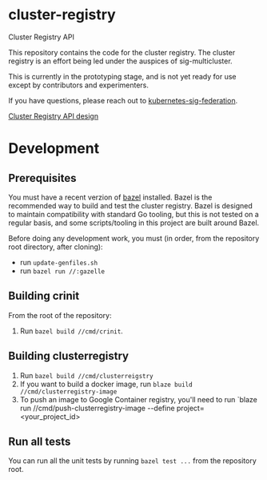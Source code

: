 # cluster-registry

Cluster Registry API

This repository contains the code for the cluster registry. The cluster registry
is an effort being led under the auspices of sig-multicluster.

This is currently in the prototyping stage, and is not yet ready for use except
by contributors and experimenters.

If you have questions, please reach out to
[kubernetes-sig-federation](https://groups.google.com/forum/#!forum/kubernetes-sig-federation).

[Cluster Registry API
design](https://docs.google.com/document/d/1Oi9EO3Jwtp69obakl-9YpLkP764GZzsz95XJlX1a960/edit)

# Development

## Prerequisites

You must have a recent verzion of [bazel](https://bazel.io) installed. Bazel is
the recommended way to build and test the cluster registry. Bazel is designed to
maintain compatibility with standard Go tooling, but this is not tested on a
regular basis, and some scripts/tooling in this project are built around Bazel.

Before doing any development work, you must (in order, from the repository root
directory, after cloning):

*   run `update-genfiles.sh`
*   run `bazel run //:gazelle`

## Building crinit

From the root of the repository:

1.  Run `bazel build //cmd/crinit`.

## Building clusterregistry

1.  Run `bazel build //cmd/clusterreigstry`
1.  If you want to build a docker image, run `blaze build
    //cmd/clusterregistry-image`
1.  To push an image to Google Container registry, you'll need to run `blaze run
    //cmd/push-clusterregistry-image --define project=<your_project_id>

## Run all tests

You can run all the unit tests by running `bazel test ...` from the repository
root.
